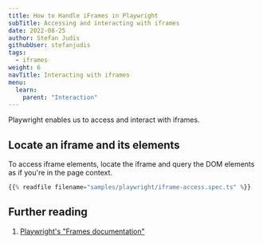 ```yaml
---
title: How to Handle iFrames in Playwright
subTitle: Accessing and interacting with iframes
date: 2022-08-25
author: Stefan Judis
githubUser: stefanjudis
tags:
  - iframes
weight: 6
navTitle: Interacting with iframes
menu:
  learn:
    parent: "Interaction"
---
```


Playwright enables us to access and interact with iframes.

## Locate an iframe and its elements

To access iframe elements, locate the iframe and query the DOM elements as if you're in the page context.

```ts {title="iframe-access.spec.ts"}
{{% readfile filename="samples/playwright/iframe-access.spec.ts" %}}
```

## Further reading

1. [Playwright's "Frames documentation"](https://playwright.dev/docs/frames)
